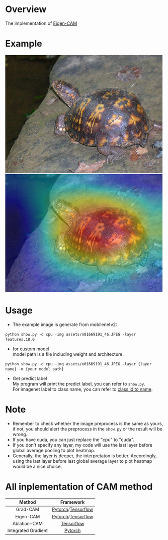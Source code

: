 # Overview
The implementation of [Eigen-CAM](https://arxiv.org/abs/2008.00299)

# Example
![](assets/n01669191_46.JPEG)
![](assets/heatmap.jpg)

# Usage
- The example image is generate from mobilenetv2:  
```
python show.py -d cpu -img assets/n01669191_46.JPEG -layer features.18.0
```

- for custom model  
model path is a file including weight and architecture.
```
python show.py -d cpu -img assets/n01669191_46.JPEG -layer {layer name} -m {your model path}
```
- Get predict label  
  My program will print the predict label, you can refer to `show.py`.  
  For imagenet label to class name, you can refer to [class id to name](https://gist.github.com/yrevar/942d3a0ac09ec9e5eb3a).
  
# Note
- Remenber to check whether the image preprocess is the same as yours, if not, you should alert the preprocess in the `show.py` or the result will be wrong.
- If you have cuda, you can just replace the "cpu" to "cuda".
- If you don't specify any layer, my code will use the last layer before global average pooling  to plot heatmap. 
- Generally, the layer is deeper, the interpretaton is better. Accordingly, using the last layer before last global average layer to plot heatmap would be a nice choice.

# All inplementation of CAM method
| Method   | Framework |
| :-----:  | :--------: |
| Grad-CAM | [Pytorch](https://github.com/shyhyawJou/GradCAM-pytorch)/[Tensorflow](https://github.com/shyhyawJou/GradCAM-Tensorflow) | 
| Eigen-CAM | [Pytorch](https://github.com/shyhyawJou/EigenCAM-Pytorch)/[Tensorflow](https://github.com/shyhyawJou/Eigen-CAM-Tensorflow) |
| Ablation-CAM | [Tensorflow](https://github.com/shyhyawJou/Ablation-CAM-Tensorflow) |
| Integrated Gradient | [Pytorch](https://github.com/shyhyawJou/Integrated-Gradient-Pytorch) |
